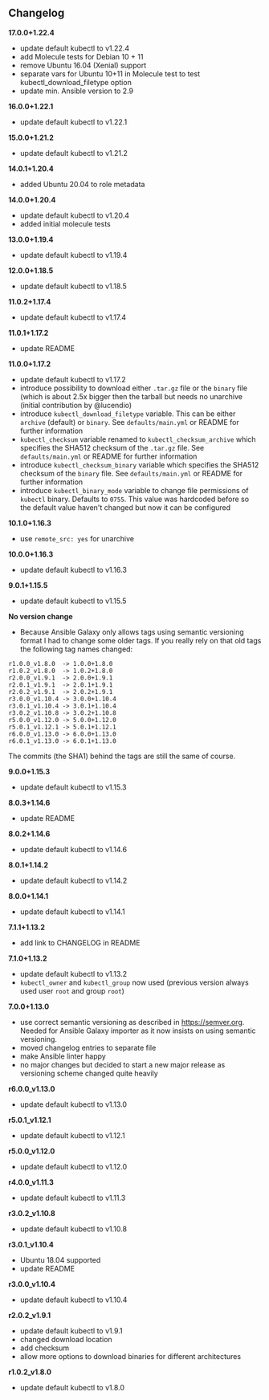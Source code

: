 Changelog
---------

**17.0.0+1.22.4**

- update default kubectl to v1.22.4
- add Molecule tests for Debian 10 + 11
- remove Ubuntu 16.04 (Xenial) support
- separate vars for Ubuntu 10+11 in Molecule test to test kubectl_download_filetype option
- update min. Ansible version to 2.9

**16.0.0+1.22.1**

- update default kubectl to v1.22.1

**15.0.0+1.21.2**

- update default kubectl to v1.21.2

**14.0.1+1.20.4**

- added Ubuntu 20.04 to role metadata

**14.0.0+1.20.4**

- update default kubectl to v1.20.4
- added initial molecule tests

**13.0.0+1.19.4**

- update default kubectl to v1.19.4

**12.0.0+1.18.5**

- update default kubectl to v1.18.5

**11.0.2+1.17.4**

- update default kubectl to v1.17.4

**11.0.1+1.17.2**

- update README

**11.0.0+1.17.2**

- update default kubectl to v1.17.2
- introduce possibility to download either `.tar.gz` file or the `binary` file (which is about 2.5x bigger then the tarball but needs no unarchive (initial contribution by @lucendio)
- introduce `kubectl_download_filetype` variable. This can be either `archive` (default) or `binary`. See `defaults/main.yml` or README for further information
- `kubectl_checksum` variable renamed to `kubectl_checksum_archive` which specifies the SHA512 checksum of the `.tar.gz` file. See `defaults/main.yml` or README for further information
- introduce `kubectl_checksum_binary` variable which specifies the SHA512 checksum of the `binary` file. See `defaults/main.yml` or README for further information
- introduce `kubectl_binary_mode` variable to change file permissions of `kubectl` binary. Defaults to `0755`. This value was hardcoded before so the default value haven't changed but now it can be configured

**10.1.0+1.16.3**

- use `remote_src: yes` for unarchive

**10.0.0+1.16.3**

- update default kubectl to v1.16.3

**9.0.1+1.15.5**

- update default kubectl to v1.15.5

**No version change**

- Because Ansible Galaxy only allows tags using semantic versioning format I had to change some older tags. If you really rely on that old tags the following tag names changed:

```
r1.0.0_v1.8.0  -> 1.0.0+1.8.0
r1.0.2_v1.8.0  -> 1.0.2+1.8.0
r2.0.0_v1.9.1  -> 2.0.0+1.9.1
r2.0.1_v1.9.1  -> 2.0.1+1.9.1
r2.0.2_v1.9.1  -> 2.0.2+1.9.1
r3.0.0_v1.10.4 -> 3.0.0+1.10.4
r3.0.1_v1.10.4 -> 3.0.1+1.10.4
r3.0.2_v1.10.8 -> 3.0.2+1.10.8
r5.0.0_v1.12.0 -> 5.0.0+1.12.0
r5.0.1_v1.12.1 -> 5.0.1+1.12.1
r6.0.0_v1.13.0 -> 6.0.0+1.13.0
r6.0.1_v1.13.0 -> 6.0.1+1.13.0
```

The commits (the SHA1) behind the tags are still the same of course.

**9.0.0+1.15.3**

- update default kubectl to v1.15.3

**8.0.3+1.14.6**

- update README

**8.0.2+1.14.6**

- update default kubectl to v1.14.6

**8.0.1+1.14.2**

- update default kubectl to v1.14.2

**8.0.0+1.14.1**

- update default kubectl to v1.14.1

**7.1.1+1.13.2**

- add link to CHANGELOG in README

**7.1.0+1.13.2**

- update default kubectl to v1.13.2
- `kubectl_owner` and `kubectl_group` now used (previous version always used user `root` and group `root`)

**7.0.0+1.13.0**

- use correct semantic versioning as described in https://semver.org. Needed for Ansible Galaxy importer as it now insists on using semantic versioning.
- moved changelog entries to separate file
- make Ansible linter happy
- no major changes but decided to start a new major release as versioning scheme changed quite heavily

**r6.0.0_v1.13.0**

- update default kubectl to v1.13.0

**r5.0.1_v1.12.1**

- update default kubectl to v1.12.1

**r5.0.0_v1.12.0**

- update default kubectl to v1.12.0

**r4.0.0_v1.11.3**

- update default kubectl to v1.11.3

**r3.0.2_v1.10.8**

- update default kubectl to v1.10.8

**r3.0.1_v1.10.4**

- Ubuntu 18.04 supported
- update README

**r3.0.0_v1.10.4**

- update default kubectl to v1.10.4

**r2.0.2_v1.9.1**

- update default kubectl to v1.9.1
- changed download location
- add checksum
- allow more options to download binaries for different architectures

**r1.0.2_v1.8.0**

- update default kubectl to v1.8.0
